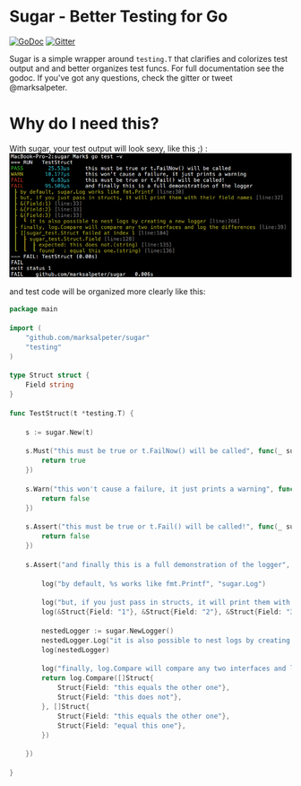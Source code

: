 
# Sugar -  Better Testing for Go

[![GoDoc](https://godoc.org/github.com/golang/gddo?status.svg)](http://godoc.org/github.com/marksalpeter/sugar)
[![Gitter](https://badges.gitter.im/marksalpeter/sugar.svg)](https://gitter.im/marksalpeter/sugar?utm_source=badge&utm_medium=badge&utm_campaign=pr-badge)

Sugar is a simple wrapper around `testing.T` that clarifies and colorizes test output and and better organizes test funcs. For full documentation see the godoc. If you've got any questions, check the gitter or tweet @marksalpeter.

# Why do I need this?
With sugar, your test output will look sexy, like this ;) :
![terminal](terminal.png?raw=true)

and test code will be organized more clearly like this:
```go
package main

import (
	"github.com/marksalpeter/sugar"
	"testing"
)

type Struct struct {
	Field string
}

func TestStruct(t *testing.T) {

	s := sugar.New(t)

	s.Must("this must be true or t.FailNow() will be called", func(_ sugar.Log) bool {
		return true
	})

	s.Warn("this won't cause a failure, it just prints a warning", func(_ sugar.Log) bool {
		return false
	})

	s.Assert("this must be true or t.Fail() will be called!", func(_ sugar.Log) bool {
		return false
	})

	s.Assert("and finally this is a full demonstration of the logger", func(log sugar.Log) bool {

		log("by default, %s works like fmt.Printf", "sugar.Log")

		log("but, if you just pass in structs, it will print them with their field names")
		log(&Struct{Field: "1"}, &Struct{Field: "2"}, &Struct{Field: "3"})

		nestedLogger := sugar.NewLogger()
		nestedLogger.Log("it is also possible to nest logs by creating a new logger")
		log(nestedLogger)

		log("finally, log.Compare will compare any two interfaces and log the differences")
		return log.Compare([]Struct{
			Struct{Field: "this equals the other one"},
			Struct{Field: "this does not"},
		}, []Struct{
			Struct{Field: "this equals the other one"},
			Struct{Field: "equal this one"},
		})

	})

}
```
